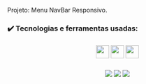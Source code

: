 Projeto: Menu NavBar Responsivo.

  <h3>✔️ Tecnologias e ferramentas usadas: </h3>
  
<h3 align="center"> <img src="https://user-images.githubusercontent.com/111543645/217710038-95ae8769-4eb4-4e57-80b0-f2e049ba5e49.png" width="30" height="30"/> <img src="https://user-images.githubusercontent.com/111543645/217708557-008f7034-d929-4436-98b6-c6aa8c0d346d.png" width="30" height="30"/> <img src="https://user-images.githubusercontent.com/111543645/217708445-49e790f6-fe23-4020-a6fb-d47027a87c45.png" width="30" height="30"/></h3>
<h3 align="center"> <img src="https://img.shields.io/badge/-Figma-05122A?style=flat&logo=figma&logoColor=007ACC"/> <img src="https://img.shields.io/badge/-Visual%20Studio%20Code-05122A?style=flat&logo=visual-studio-code&logoColor=007ACC"/> <img src="https://img.shields.io/badge/-Trello-05122A?style=flat&logo=trello&logoColor=007ACC"/></h3>